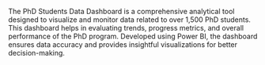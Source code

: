 The PhD Students Data Dashboard is a comprehensive analytical tool designed to visualize and monitor data related to over 1,500 PhD students. This dashboard helps in evaluating trends, progress metrics, and overall performance of the PhD program. Developed using Power BI, the dashboard ensures data accuracy and provides insightful visualizations for better decision-making.

